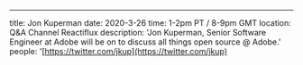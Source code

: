 ---
title: Jon Kuperman
date: 2020-3-26
time: 1-2pm PT / 8-9pm GMT
location: Q&A Channel Reactiflux
description: 'Jon Kuperman, Senior Software Engineer at Adobe will be on to discuss all things open source @ Adobe.'
people: '[https://twitter.com/jkup](https://twitter.com/jkup) 

